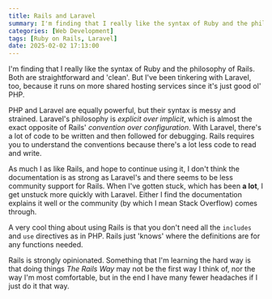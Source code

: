 ```yaml
---
title: Rails and Laravel
summary: I'm finding that I really like the syntax of Ruby and the philosophy of Rails. Both are straightforward and 'clean'. But I've been tinkering with Laravel, too, because it runs on more shared hosting services since it's just good ol' PHP.
categories: [Web Development]
tags: [Ruby on Rails, Laravel]
date: 2025-02-02 17:13:00
---
```


I'm finding that I really like the syntax of Ruby and the philosophy of Rails. Both are straightforward and 'clean'. But I've been tinkering with Laravel, too, because it runs on more shared hosting services since it's just good ol' PHP.

<!--more-->

PHP and Laravel are equally powerful, but their syntax is messy and strained. Laravel's philosophy is _explicit over implicit_, which is almost the exact opposite of Rails' _convention over configuration_. With Laravel, there's a lot of code to be written and then followed for debugging. Rails requires you to understand the conventions because there's a lot less code to read and write.

As much I as like Rails, and hope to continue using it, I don't think the documentation is as strong as Laravel's and there seems to be less community support for Rails. When I've gotten stuck, which has been **a lot**, I get unstuck more quickly with Laravel. Either I find the documentation explains it well or the community (by which I mean Stack Overflow) comes through.

A very cool thing about using Rails is that you don't need all the `includes` and `use` directives as in PHP. Rails just 'knows' where the definitions are for any functions needed.

Rails is strongly opinionated. Something that I'm learning the hard way is that doing things _The Rails Way_ may not be the first way I think of, nor the way I'm most comfortable, but in the end I have many fewer headaches if I just do it that way.
